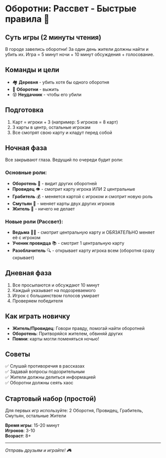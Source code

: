 # Оборотни: Рассвет - Быстрые правила 🐺

## Суть игры (2 минуты чтения)
В городе завелись оборотни! За один день жители должны найти и убить их. Игра = 5 минут ночи + 10 минут обсуждения + голосование.

## Команды и цели
- 🏘️ **Деревня** - убить хотя бы одного оборотня
- 🐺 **Оборотни** - выжить  
- 😵 **Неудачник** - чтобы его убили

## Подготовка
1. Карт = игроки + 3 (например: 5 игроков = 8 карт)
2. 3 карты в центр, остальные игрокам
3. Все смотрят свою карту и кладут перед собой

## Ночная фаза
Все закрывают глаза. Ведущий по очереди будит роли:

### Основные роли:
- **Оборотень** 🐺 - видит других оборотней
- **Провидец** 👁️ - смотрит карту игрока ИЛИ 2 центральные
- **Грабитель** 💰 - меняется картой с игроком и смотрит новую роль
- **Смутьян** 🔄 - меняет карты двух других игроков
- **Житель** 👤 - ничего не делает

### Новые роли (Рассвет):
- **Ведьма** 🧙‍♀️ - смотрит центральную карту и ОБЯЗАТЕЛЬНО меняет её с игроком
- **Ученик провидца** 📚 - смотрит 1 центральную карту
- **Разоблачитель** 🔍 - открывает карту игрока всем (оборотня сразу скрывает)

## Дневная фаза
1. Все просыпаются и обсуждают 10 минут
2. Каждый указывает на подозреваемого
3. Игрок с большинством голосов умирает
4. Проверяем победителя

## Как играть новичку
- **Житель/Провидец**: Говори правду, помогай найти оборотней
- **Оборотень**: Притворяйся жителем, обвиняй других
- **Помни**: карты могли поменяться ночью!

## Советы
✅ Слушай противоречия в рассказах  
✅ Задавай вопросы подозрительным  
✅ Жители должны делиться информацией  
✅ Оборотни должны сеять хаос  

## Стартовый набор (простой)
Для первых игр используйте: 2 Оборотня, Провидец, Грабитель, Смутьян, остальные Жители

**Время игры**: 15-20 минут  
**Игроков**: 3-10  
**Возраст**: 8+

---
*Отправь друзьям и играйте! 🎮*